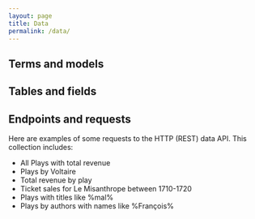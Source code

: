 ```yaml
---
layout: page
title: Data
permalink: /data/
---
```


## Terms and models

## Tables and fields

## Endpoints and requests

Here are examples of some requests to the HTTP (REST) data API. This collection includes: 

- All Plays with total revenue
- Plays by Voltaire
- Total revenue by play
- Ticket sales for Le Misanthrope between 1710-1720 
- Plays with titles like %mal%
- Plays by authors with names like %François%
